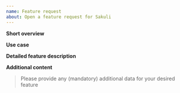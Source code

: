 ```yaml
---
name: Feature request
about: Open a feature request for Sakuli
---
```


**Short overview**

**Use case**

**Detailed feature description**

**Additional content**
> Please provide any (mandatory) additional data for your desired feature